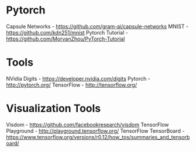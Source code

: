 # Pytorch

Capsule Networks - https://github.com/gram-ai/capsule-networks
MNIST - https://github.com/kdn251/mnist
Pytorch Tutorial - https://github.com/MorvanZhou/PyTorch-Tutorial

# Tools

NVidia Digits - https://developer.nvidia.com/digits
Pytorch - http://pytorch.org/
TensorFlow - http://tensorflow.org/

# Visualization Tools

Visdom - https://github.com/facebookresearch/visdom
TensorFlow Playground - http://playground.tensorflow.org/
TensorFlow TensorBoard - https://www.tensorflow.org/versions/r0.12/how_tos/summaries_and_tensorboard/


